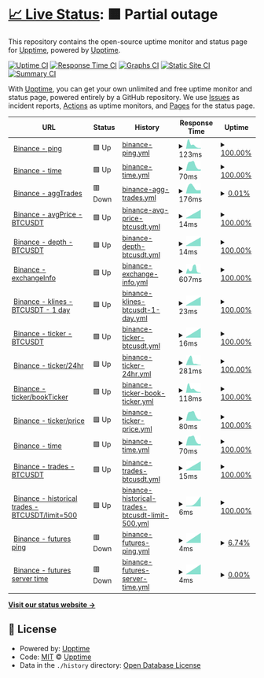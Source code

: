 # [📈 Live Status](https://demo.upptime.js.org): <!--live status--> **🟧 Partial outage**

This repository contains the open-source uptime monitor and status page for [Upptime](https://upptime.js.org), powered by [Upptime](https://github.com/upptime/upptime).

[![Uptime CI](https://github.com/goquantio/crypto-monitor/workflows/Uptime%20CI/badge.svg)](https://github.com/goquantio/crypto-monitor/actions?query=workflow%3A%22Uptime+CI%22)
[![Response Time CI](https://github.com/goquantio/crypto-monitor/workflows/Response%20Time%20CI/badge.svg)](https://github.com/goquantio/crypto-monitor/actions?query=workflow%3A%22Response+Time+CI%22)
[![Graphs CI](https://github.com/goquantio/crypto-monitor/workflows/Graphs%20CI/badge.svg)](https://github.com/goquantio/crypto-monitor/actions?query=workflow%3A%22Graphs+CI%22)
[![Static Site CI](https://github.com/goquantio/crypto-monitor/workflows/Static%20Site%20CI/badge.svg)](https://github.com/goquantio/crypto-monitor/actions?query=workflow%3A%22Static+Site+CI%22)
[![Summary CI](https://github.com/goquantio/crypto-monitor/workflows/Summary%20CI/badge.svg)](https://github.com/goquantio/crypto-monitor/actions?query=workflow%3A%22Summary+CI%22)

With [Upptime](https://upptime.js.org), you can get your own unlimited and free uptime monitor and status page, powered entirely by a GitHub repository. We use [Issues](https://github.com/upptime/upptime/issues) as incident reports, [Actions](https://github.com/goquantio/crypto-monitor/actions) as uptime monitors, and [Pages](https://demo.upptime.js.org) for the status page.

<!--start: status pages-->
<!-- This summary is generated by Upptime (https://github.com/upptime/upptime) -->
<!-- Do not edit this manually, your changes will be overwritten -->
<!-- prettier-ignore -->
| URL | Status | History | Response Time | Uptime |
| --- | ------ | ------- | ------------- | ------ |
| <img alt="" src="https://icons.duckduckgo.com/ip3/api.binance.us.ico" height="13"> [Binance - ping](https://api.binance.us/api/v3/ping) | 🟩 Up | [binance-ping.yml](https://github.com/goquantio/crypto-monitor/commits/HEAD/history/binance-ping.yml) | <details><summary><img alt="Response time graph" src="./graphs/binance-ping/response-time-week.png" height="20"> 123ms</summary><br><a href="https://goquantio.github.io/crypto-monitor/history/binance-ping"><img alt="Response time 123" src="https://img.shields.io/endpoint?url=https%3A%2F%2Fraw.githubusercontent.com%2Fgoquantio%2Fcrypto-monitor%2FHEAD%2Fapi%2Fbinance-ping%2Fresponse-time.json"></a><br><a href="https://goquantio.github.io/crypto-monitor/history/binance-ping"><img alt="24-hour response time 123" src="https://img.shields.io/endpoint?url=https%3A%2F%2Fraw.githubusercontent.com%2Fgoquantio%2Fcrypto-monitor%2FHEAD%2Fapi%2Fbinance-ping%2Fresponse-time-day.json"></a><br><a href="https://goquantio.github.io/crypto-monitor/history/binance-ping"><img alt="7-day response time 123" src="https://img.shields.io/endpoint?url=https%3A%2F%2Fraw.githubusercontent.com%2Fgoquantio%2Fcrypto-monitor%2FHEAD%2Fapi%2Fbinance-ping%2Fresponse-time-week.json"></a><br><a href="https://goquantio.github.io/crypto-monitor/history/binance-ping"><img alt="30-day response time 123" src="https://img.shields.io/endpoint?url=https%3A%2F%2Fraw.githubusercontent.com%2Fgoquantio%2Fcrypto-monitor%2FHEAD%2Fapi%2Fbinance-ping%2Fresponse-time-month.json"></a><br><a href="https://goquantio.github.io/crypto-monitor/history/binance-ping"><img alt="1-year response time 123" src="https://img.shields.io/endpoint?url=https%3A%2F%2Fraw.githubusercontent.com%2Fgoquantio%2Fcrypto-monitor%2FHEAD%2Fapi%2Fbinance-ping%2Fresponse-time-year.json"></a></details> | <details><summary><a href="https://goquantio.github.io/crypto-monitor/history/binance-ping">100.00%</a></summary><a href="https://goquantio.github.io/crypto-monitor/history/binance-ping"><img alt="All-time uptime 100.00%" src="https://img.shields.io/endpoint?url=https%3A%2F%2Fraw.githubusercontent.com%2Fgoquantio%2Fcrypto-monitor%2FHEAD%2Fapi%2Fbinance-ping%2Fuptime.json"></a><br><a href="https://goquantio.github.io/crypto-monitor/history/binance-ping"><img alt="24-hour uptime 100.00%" src="https://img.shields.io/endpoint?url=https%3A%2F%2Fraw.githubusercontent.com%2Fgoquantio%2Fcrypto-monitor%2FHEAD%2Fapi%2Fbinance-ping%2Fuptime-day.json"></a><br><a href="https://goquantio.github.io/crypto-monitor/history/binance-ping"><img alt="7-day uptime 100.00%" src="https://img.shields.io/endpoint?url=https%3A%2F%2Fraw.githubusercontent.com%2Fgoquantio%2Fcrypto-monitor%2FHEAD%2Fapi%2Fbinance-ping%2Fuptime-week.json"></a><br><a href="https://goquantio.github.io/crypto-monitor/history/binance-ping"><img alt="30-day uptime 100.00%" src="https://img.shields.io/endpoint?url=https%3A%2F%2Fraw.githubusercontent.com%2Fgoquantio%2Fcrypto-monitor%2FHEAD%2Fapi%2Fbinance-ping%2Fuptime-month.json"></a><br><a href="https://goquantio.github.io/crypto-monitor/history/binance-ping"><img alt="1-year uptime 100.00%" src="https://img.shields.io/endpoint?url=https%3A%2F%2Fraw.githubusercontent.com%2Fgoquantio%2Fcrypto-monitor%2FHEAD%2Fapi%2Fbinance-ping%2Fuptime-year.json"></a></details>
| <img alt="" src="https://icons.duckduckgo.com/ip3/api.binance.us.ico" height="13"> [Binance - time](https://api.binance.us/fapi/v1/time) | 🟩 Up | [binance-time.yml](https://github.com/goquantio/crypto-monitor/commits/HEAD/history/binance-time.yml) | <details><summary><img alt="Response time graph" src="./graphs/binance-time/response-time-week.png" height="20"> 70ms</summary><br><a href="https://goquantio.github.io/crypto-monitor/history/binance-time"><img alt="Response time 70" src="https://img.shields.io/endpoint?url=https%3A%2F%2Fraw.githubusercontent.com%2Fgoquantio%2Fcrypto-monitor%2FHEAD%2Fapi%2Fbinance-time%2Fresponse-time.json"></a><br><a href="https://goquantio.github.io/crypto-monitor/history/binance-time"><img alt="24-hour response time 70" src="https://img.shields.io/endpoint?url=https%3A%2F%2Fraw.githubusercontent.com%2Fgoquantio%2Fcrypto-monitor%2FHEAD%2Fapi%2Fbinance-time%2Fresponse-time-day.json"></a><br><a href="https://goquantio.github.io/crypto-monitor/history/binance-time"><img alt="7-day response time 70" src="https://img.shields.io/endpoint?url=https%3A%2F%2Fraw.githubusercontent.com%2Fgoquantio%2Fcrypto-monitor%2FHEAD%2Fapi%2Fbinance-time%2Fresponse-time-week.json"></a><br><a href="https://goquantio.github.io/crypto-monitor/history/binance-time"><img alt="30-day response time 70" src="https://img.shields.io/endpoint?url=https%3A%2F%2Fraw.githubusercontent.com%2Fgoquantio%2Fcrypto-monitor%2FHEAD%2Fapi%2Fbinance-time%2Fresponse-time-month.json"></a><br><a href="https://goquantio.github.io/crypto-monitor/history/binance-time"><img alt="1-year response time 70" src="https://img.shields.io/endpoint?url=https%3A%2F%2Fraw.githubusercontent.com%2Fgoquantio%2Fcrypto-monitor%2FHEAD%2Fapi%2Fbinance-time%2Fresponse-time-year.json"></a></details> | <details><summary><a href="https://goquantio.github.io/crypto-monitor/history/binance-time">100.00%</a></summary><a href="https://goquantio.github.io/crypto-monitor/history/binance-time"><img alt="All-time uptime 100.00%" src="https://img.shields.io/endpoint?url=https%3A%2F%2Fraw.githubusercontent.com%2Fgoquantio%2Fcrypto-monitor%2FHEAD%2Fapi%2Fbinance-time%2Fuptime.json"></a><br><a href="https://goquantio.github.io/crypto-monitor/history/binance-time"><img alt="24-hour uptime 100.00%" src="https://img.shields.io/endpoint?url=https%3A%2F%2Fraw.githubusercontent.com%2Fgoquantio%2Fcrypto-monitor%2FHEAD%2Fapi%2Fbinance-time%2Fuptime-day.json"></a><br><a href="https://goquantio.github.io/crypto-monitor/history/binance-time"><img alt="7-day uptime 100.00%" src="https://img.shields.io/endpoint?url=https%3A%2F%2Fraw.githubusercontent.com%2Fgoquantio%2Fcrypto-monitor%2FHEAD%2Fapi%2Fbinance-time%2Fuptime-week.json"></a><br><a href="https://goquantio.github.io/crypto-monitor/history/binance-time"><img alt="30-day uptime 100.00%" src="https://img.shields.io/endpoint?url=https%3A%2F%2Fraw.githubusercontent.com%2Fgoquantio%2Fcrypto-monitor%2FHEAD%2Fapi%2Fbinance-time%2Fuptime-month.json"></a><br><a href="https://goquantio.github.io/crypto-monitor/history/binance-time"><img alt="1-year uptime 100.00%" src="https://img.shields.io/endpoint?url=https%3A%2F%2Fraw.githubusercontent.com%2Fgoquantio%2Fcrypto-monitor%2FHEAD%2Fapi%2Fbinance-time%2Fuptime-year.json"></a></details>
| <img alt="" src="https://icons.duckduckgo.com/ip3/api.binance.us.ico" height="13"> [Binance - aggTrades](https://api.binance.us/api/v3/aggTrades) | 🟥 Down | [binance-agg-trades.yml](https://github.com/goquantio/crypto-monitor/commits/HEAD/history/binance-agg-trades.yml) | <details><summary><img alt="Response time graph" src="./graphs/binance-agg-trades/response-time-week.png" height="20"> 176ms</summary><br><a href="https://goquantio.github.io/crypto-monitor/history/binance-agg-trades"><img alt="Response time 176" src="https://img.shields.io/endpoint?url=https%3A%2F%2Fraw.githubusercontent.com%2Fgoquantio%2Fcrypto-monitor%2FHEAD%2Fapi%2Fbinance-agg-trades%2Fresponse-time.json"></a><br><a href="https://goquantio.github.io/crypto-monitor/history/binance-agg-trades"><img alt="24-hour response time 176" src="https://img.shields.io/endpoint?url=https%3A%2F%2Fraw.githubusercontent.com%2Fgoquantio%2Fcrypto-monitor%2FHEAD%2Fapi%2Fbinance-agg-trades%2Fresponse-time-day.json"></a><br><a href="https://goquantio.github.io/crypto-monitor/history/binance-agg-trades"><img alt="7-day response time 176" src="https://img.shields.io/endpoint?url=https%3A%2F%2Fraw.githubusercontent.com%2Fgoquantio%2Fcrypto-monitor%2FHEAD%2Fapi%2Fbinance-agg-trades%2Fresponse-time-week.json"></a><br><a href="https://goquantio.github.io/crypto-monitor/history/binance-agg-trades"><img alt="30-day response time 176" src="https://img.shields.io/endpoint?url=https%3A%2F%2Fraw.githubusercontent.com%2Fgoquantio%2Fcrypto-monitor%2FHEAD%2Fapi%2Fbinance-agg-trades%2Fresponse-time-month.json"></a><br><a href="https://goquantio.github.io/crypto-monitor/history/binance-agg-trades"><img alt="1-year response time 176" src="https://img.shields.io/endpoint?url=https%3A%2F%2Fraw.githubusercontent.com%2Fgoquantio%2Fcrypto-monitor%2FHEAD%2Fapi%2Fbinance-agg-trades%2Fresponse-time-year.json"></a></details> | <details><summary><a href="https://goquantio.github.io/crypto-monitor/history/binance-agg-trades">0.01%</a></summary><a href="https://goquantio.github.io/crypto-monitor/history/binance-agg-trades"><img alt="All-time uptime 0.01%" src="https://img.shields.io/endpoint?url=https%3A%2F%2Fraw.githubusercontent.com%2Fgoquantio%2Fcrypto-monitor%2FHEAD%2Fapi%2Fbinance-agg-trades%2Fuptime.json"></a><br><a href="https://goquantio.github.io/crypto-monitor/history/binance-agg-trades"><img alt="24-hour uptime 0.01%" src="https://img.shields.io/endpoint?url=https%3A%2F%2Fraw.githubusercontent.com%2Fgoquantio%2Fcrypto-monitor%2FHEAD%2Fapi%2Fbinance-agg-trades%2Fuptime-day.json"></a><br><a href="https://goquantio.github.io/crypto-monitor/history/binance-agg-trades"><img alt="7-day uptime 0.01%" src="https://img.shields.io/endpoint?url=https%3A%2F%2Fraw.githubusercontent.com%2Fgoquantio%2Fcrypto-monitor%2FHEAD%2Fapi%2Fbinance-agg-trades%2Fuptime-week.json"></a><br><a href="https://goquantio.github.io/crypto-monitor/history/binance-agg-trades"><img alt="30-day uptime 0.01%" src="https://img.shields.io/endpoint?url=https%3A%2F%2Fraw.githubusercontent.com%2Fgoquantio%2Fcrypto-monitor%2FHEAD%2Fapi%2Fbinance-agg-trades%2Fuptime-month.json"></a><br><a href="https://goquantio.github.io/crypto-monitor/history/binance-agg-trades"><img alt="1-year uptime 0.01%" src="https://img.shields.io/endpoint?url=https%3A%2F%2Fraw.githubusercontent.com%2Fgoquantio%2Fcrypto-monitor%2FHEAD%2Fapi%2Fbinance-agg-trades%2Fuptime-year.json"></a></details>
| <img alt="" src="https://icons.duckduckgo.com/ip3/api.binance.us.ico" height="13"> [Binance - avgPrice - BTCUSDT](https://api.binance.us/api/v3/avgPrice?symbol=BTCUSDT) | 🟩 Up | [binance-avg-price-btcusdt.yml](https://github.com/goquantio/crypto-monitor/commits/HEAD/history/binance-avg-price-btcusdt.yml) | <details><summary><img alt="Response time graph" src="./graphs/binance-avg-price-btcusdt/response-time-week.png" height="20"> 14ms</summary><br><a href="https://goquantio.github.io/crypto-monitor/history/binance-avg-price-btcusdt"><img alt="Response time 14" src="https://img.shields.io/endpoint?url=https%3A%2F%2Fraw.githubusercontent.com%2Fgoquantio%2Fcrypto-monitor%2FHEAD%2Fapi%2Fbinance-avg-price-btcusdt%2Fresponse-time.json"></a><br><a href="https://goquantio.github.io/crypto-monitor/history/binance-avg-price-btcusdt"><img alt="24-hour response time 14" src="https://img.shields.io/endpoint?url=https%3A%2F%2Fraw.githubusercontent.com%2Fgoquantio%2Fcrypto-monitor%2FHEAD%2Fapi%2Fbinance-avg-price-btcusdt%2Fresponse-time-day.json"></a><br><a href="https://goquantio.github.io/crypto-monitor/history/binance-avg-price-btcusdt"><img alt="7-day response time 14" src="https://img.shields.io/endpoint?url=https%3A%2F%2Fraw.githubusercontent.com%2Fgoquantio%2Fcrypto-monitor%2FHEAD%2Fapi%2Fbinance-avg-price-btcusdt%2Fresponse-time-week.json"></a><br><a href="https://goquantio.github.io/crypto-monitor/history/binance-avg-price-btcusdt"><img alt="30-day response time 14" src="https://img.shields.io/endpoint?url=https%3A%2F%2Fraw.githubusercontent.com%2Fgoquantio%2Fcrypto-monitor%2FHEAD%2Fapi%2Fbinance-avg-price-btcusdt%2Fresponse-time-month.json"></a><br><a href="https://goquantio.github.io/crypto-monitor/history/binance-avg-price-btcusdt"><img alt="1-year response time 14" src="https://img.shields.io/endpoint?url=https%3A%2F%2Fraw.githubusercontent.com%2Fgoquantio%2Fcrypto-monitor%2FHEAD%2Fapi%2Fbinance-avg-price-btcusdt%2Fresponse-time-year.json"></a></details> | <details><summary><a href="https://goquantio.github.io/crypto-monitor/history/binance-avg-price-btcusdt">100.00%</a></summary><a href="https://goquantio.github.io/crypto-monitor/history/binance-avg-price-btcusdt"><img alt="All-time uptime 100.00%" src="https://img.shields.io/endpoint?url=https%3A%2F%2Fraw.githubusercontent.com%2Fgoquantio%2Fcrypto-monitor%2FHEAD%2Fapi%2Fbinance-avg-price-btcusdt%2Fuptime.json"></a><br><a href="https://goquantio.github.io/crypto-monitor/history/binance-avg-price-btcusdt"><img alt="24-hour uptime 100.00%" src="https://img.shields.io/endpoint?url=https%3A%2F%2Fraw.githubusercontent.com%2Fgoquantio%2Fcrypto-monitor%2FHEAD%2Fapi%2Fbinance-avg-price-btcusdt%2Fuptime-day.json"></a><br><a href="https://goquantio.github.io/crypto-monitor/history/binance-avg-price-btcusdt"><img alt="7-day uptime 100.00%" src="https://img.shields.io/endpoint?url=https%3A%2F%2Fraw.githubusercontent.com%2Fgoquantio%2Fcrypto-monitor%2FHEAD%2Fapi%2Fbinance-avg-price-btcusdt%2Fuptime-week.json"></a><br><a href="https://goquantio.github.io/crypto-monitor/history/binance-avg-price-btcusdt"><img alt="30-day uptime 100.00%" src="https://img.shields.io/endpoint?url=https%3A%2F%2Fraw.githubusercontent.com%2Fgoquantio%2Fcrypto-monitor%2FHEAD%2Fapi%2Fbinance-avg-price-btcusdt%2Fuptime-month.json"></a><br><a href="https://goquantio.github.io/crypto-monitor/history/binance-avg-price-btcusdt"><img alt="1-year uptime 100.00%" src="https://img.shields.io/endpoint?url=https%3A%2F%2Fraw.githubusercontent.com%2Fgoquantio%2Fcrypto-monitor%2FHEAD%2Fapi%2Fbinance-avg-price-btcusdt%2Fuptime-year.json"></a></details>
| <img alt="" src="https://icons.duckduckgo.com/ip3/api.binance.us.ico" height="13"> [Binance - depth - BTCUSDT](https://api.binance.us/api/v3/depth?symbol=BTCUSDT) | 🟩 Up | [binance-depth-btcusdt.yml](https://github.com/goquantio/crypto-monitor/commits/HEAD/history/binance-depth-btcusdt.yml) | <details><summary><img alt="Response time graph" src="./graphs/binance-depth-btcusdt/response-time-week.png" height="20"> 14ms</summary><br><a href="https://goquantio.github.io/crypto-monitor/history/binance-depth-btcusdt"><img alt="Response time 14" src="https://img.shields.io/endpoint?url=https%3A%2F%2Fraw.githubusercontent.com%2Fgoquantio%2Fcrypto-monitor%2FHEAD%2Fapi%2Fbinance-depth-btcusdt%2Fresponse-time.json"></a><br><a href="https://goquantio.github.io/crypto-monitor/history/binance-depth-btcusdt"><img alt="24-hour response time 14" src="https://img.shields.io/endpoint?url=https%3A%2F%2Fraw.githubusercontent.com%2Fgoquantio%2Fcrypto-monitor%2FHEAD%2Fapi%2Fbinance-depth-btcusdt%2Fresponse-time-day.json"></a><br><a href="https://goquantio.github.io/crypto-monitor/history/binance-depth-btcusdt"><img alt="7-day response time 14" src="https://img.shields.io/endpoint?url=https%3A%2F%2Fraw.githubusercontent.com%2Fgoquantio%2Fcrypto-monitor%2FHEAD%2Fapi%2Fbinance-depth-btcusdt%2Fresponse-time-week.json"></a><br><a href="https://goquantio.github.io/crypto-monitor/history/binance-depth-btcusdt"><img alt="30-day response time 14" src="https://img.shields.io/endpoint?url=https%3A%2F%2Fraw.githubusercontent.com%2Fgoquantio%2Fcrypto-monitor%2FHEAD%2Fapi%2Fbinance-depth-btcusdt%2Fresponse-time-month.json"></a><br><a href="https://goquantio.github.io/crypto-monitor/history/binance-depth-btcusdt"><img alt="1-year response time 14" src="https://img.shields.io/endpoint?url=https%3A%2F%2Fraw.githubusercontent.com%2Fgoquantio%2Fcrypto-monitor%2FHEAD%2Fapi%2Fbinance-depth-btcusdt%2Fresponse-time-year.json"></a></details> | <details><summary><a href="https://goquantio.github.io/crypto-monitor/history/binance-depth-btcusdt">100.00%</a></summary><a href="https://goquantio.github.io/crypto-monitor/history/binance-depth-btcusdt"><img alt="All-time uptime 100.00%" src="https://img.shields.io/endpoint?url=https%3A%2F%2Fraw.githubusercontent.com%2Fgoquantio%2Fcrypto-monitor%2FHEAD%2Fapi%2Fbinance-depth-btcusdt%2Fuptime.json"></a><br><a href="https://goquantio.github.io/crypto-monitor/history/binance-depth-btcusdt"><img alt="24-hour uptime 100.00%" src="https://img.shields.io/endpoint?url=https%3A%2F%2Fraw.githubusercontent.com%2Fgoquantio%2Fcrypto-monitor%2FHEAD%2Fapi%2Fbinance-depth-btcusdt%2Fuptime-day.json"></a><br><a href="https://goquantio.github.io/crypto-monitor/history/binance-depth-btcusdt"><img alt="7-day uptime 100.00%" src="https://img.shields.io/endpoint?url=https%3A%2F%2Fraw.githubusercontent.com%2Fgoquantio%2Fcrypto-monitor%2FHEAD%2Fapi%2Fbinance-depth-btcusdt%2Fuptime-week.json"></a><br><a href="https://goquantio.github.io/crypto-monitor/history/binance-depth-btcusdt"><img alt="30-day uptime 100.00%" src="https://img.shields.io/endpoint?url=https%3A%2F%2Fraw.githubusercontent.com%2Fgoquantio%2Fcrypto-monitor%2FHEAD%2Fapi%2Fbinance-depth-btcusdt%2Fuptime-month.json"></a><br><a href="https://goquantio.github.io/crypto-monitor/history/binance-depth-btcusdt"><img alt="1-year uptime 100.00%" src="https://img.shields.io/endpoint?url=https%3A%2F%2Fraw.githubusercontent.com%2Fgoquantio%2Fcrypto-monitor%2FHEAD%2Fapi%2Fbinance-depth-btcusdt%2Fuptime-year.json"></a></details>
| <img alt="" src="https://icons.duckduckgo.com/ip3/api.binance.us.ico" height="13"> [Binance - exchangeInfo](https://api.binance.us/api/v3/exchangeInfo) | 🟩 Up | [binance-exchange-info.yml](https://github.com/goquantio/crypto-monitor/commits/HEAD/history/binance-exchange-info.yml) | <details><summary><img alt="Response time graph" src="./graphs/binance-exchange-info/response-time-week.png" height="20"> 607ms</summary><br><a href="https://goquantio.github.io/crypto-monitor/history/binance-exchange-info"><img alt="Response time 607" src="https://img.shields.io/endpoint?url=https%3A%2F%2Fraw.githubusercontent.com%2Fgoquantio%2Fcrypto-monitor%2FHEAD%2Fapi%2Fbinance-exchange-info%2Fresponse-time.json"></a><br><a href="https://goquantio.github.io/crypto-monitor/history/binance-exchange-info"><img alt="24-hour response time 607" src="https://img.shields.io/endpoint?url=https%3A%2F%2Fraw.githubusercontent.com%2Fgoquantio%2Fcrypto-monitor%2FHEAD%2Fapi%2Fbinance-exchange-info%2Fresponse-time-day.json"></a><br><a href="https://goquantio.github.io/crypto-monitor/history/binance-exchange-info"><img alt="7-day response time 607" src="https://img.shields.io/endpoint?url=https%3A%2F%2Fraw.githubusercontent.com%2Fgoquantio%2Fcrypto-monitor%2FHEAD%2Fapi%2Fbinance-exchange-info%2Fresponse-time-week.json"></a><br><a href="https://goquantio.github.io/crypto-monitor/history/binance-exchange-info"><img alt="30-day response time 607" src="https://img.shields.io/endpoint?url=https%3A%2F%2Fraw.githubusercontent.com%2Fgoquantio%2Fcrypto-monitor%2FHEAD%2Fapi%2Fbinance-exchange-info%2Fresponse-time-month.json"></a><br><a href="https://goquantio.github.io/crypto-monitor/history/binance-exchange-info"><img alt="1-year response time 607" src="https://img.shields.io/endpoint?url=https%3A%2F%2Fraw.githubusercontent.com%2Fgoquantio%2Fcrypto-monitor%2FHEAD%2Fapi%2Fbinance-exchange-info%2Fresponse-time-year.json"></a></details> | <details><summary><a href="https://goquantio.github.io/crypto-monitor/history/binance-exchange-info">100.00%</a></summary><a href="https://goquantio.github.io/crypto-monitor/history/binance-exchange-info"><img alt="All-time uptime 100.00%" src="https://img.shields.io/endpoint?url=https%3A%2F%2Fraw.githubusercontent.com%2Fgoquantio%2Fcrypto-monitor%2FHEAD%2Fapi%2Fbinance-exchange-info%2Fuptime.json"></a><br><a href="https://goquantio.github.io/crypto-monitor/history/binance-exchange-info"><img alt="24-hour uptime 100.00%" src="https://img.shields.io/endpoint?url=https%3A%2F%2Fraw.githubusercontent.com%2Fgoquantio%2Fcrypto-monitor%2FHEAD%2Fapi%2Fbinance-exchange-info%2Fuptime-day.json"></a><br><a href="https://goquantio.github.io/crypto-monitor/history/binance-exchange-info"><img alt="7-day uptime 100.00%" src="https://img.shields.io/endpoint?url=https%3A%2F%2Fraw.githubusercontent.com%2Fgoquantio%2Fcrypto-monitor%2FHEAD%2Fapi%2Fbinance-exchange-info%2Fuptime-week.json"></a><br><a href="https://goquantio.github.io/crypto-monitor/history/binance-exchange-info"><img alt="30-day uptime 100.00%" src="https://img.shields.io/endpoint?url=https%3A%2F%2Fraw.githubusercontent.com%2Fgoquantio%2Fcrypto-monitor%2FHEAD%2Fapi%2Fbinance-exchange-info%2Fuptime-month.json"></a><br><a href="https://goquantio.github.io/crypto-monitor/history/binance-exchange-info"><img alt="1-year uptime 100.00%" src="https://img.shields.io/endpoint?url=https%3A%2F%2Fraw.githubusercontent.com%2Fgoquantio%2Fcrypto-monitor%2FHEAD%2Fapi%2Fbinance-exchange-info%2Fuptime-year.json"></a></details>
| <img alt="" src="https://icons.duckduckgo.com/ip3/api.binance.us.ico" height="13"> [Binance - klines - BTCUSDT - 1 day](https://api.binance.us/api/v3/klines?symbol=BTCUSDT&interval=1d) | 🟩 Up | [binance-klines-btcusdt-1-day.yml](https://github.com/goquantio/crypto-monitor/commits/HEAD/history/binance-klines-btcusdt-1-day.yml) | <details><summary><img alt="Response time graph" src="./graphs/binance-klines-btcusdt-1-day/response-time-week.png" height="20"> 23ms</summary><br><a href="https://goquantio.github.io/crypto-monitor/history/binance-klines-btcusdt-1-day"><img alt="Response time 23" src="https://img.shields.io/endpoint?url=https%3A%2F%2Fraw.githubusercontent.com%2Fgoquantio%2Fcrypto-monitor%2FHEAD%2Fapi%2Fbinance-klines-btcusdt-1-day%2Fresponse-time.json"></a><br><a href="https://goquantio.github.io/crypto-monitor/history/binance-klines-btcusdt-1-day"><img alt="24-hour response time 23" src="https://img.shields.io/endpoint?url=https%3A%2F%2Fraw.githubusercontent.com%2Fgoquantio%2Fcrypto-monitor%2FHEAD%2Fapi%2Fbinance-klines-btcusdt-1-day%2Fresponse-time-day.json"></a><br><a href="https://goquantio.github.io/crypto-monitor/history/binance-klines-btcusdt-1-day"><img alt="7-day response time 23" src="https://img.shields.io/endpoint?url=https%3A%2F%2Fraw.githubusercontent.com%2Fgoquantio%2Fcrypto-monitor%2FHEAD%2Fapi%2Fbinance-klines-btcusdt-1-day%2Fresponse-time-week.json"></a><br><a href="https://goquantio.github.io/crypto-monitor/history/binance-klines-btcusdt-1-day"><img alt="30-day response time 23" src="https://img.shields.io/endpoint?url=https%3A%2F%2Fraw.githubusercontent.com%2Fgoquantio%2Fcrypto-monitor%2FHEAD%2Fapi%2Fbinance-klines-btcusdt-1-day%2Fresponse-time-month.json"></a><br><a href="https://goquantio.github.io/crypto-monitor/history/binance-klines-btcusdt-1-day"><img alt="1-year response time 23" src="https://img.shields.io/endpoint?url=https%3A%2F%2Fraw.githubusercontent.com%2Fgoquantio%2Fcrypto-monitor%2FHEAD%2Fapi%2Fbinance-klines-btcusdt-1-day%2Fresponse-time-year.json"></a></details> | <details><summary><a href="https://goquantio.github.io/crypto-monitor/history/binance-klines-btcusdt-1-day">100.00%</a></summary><a href="https://goquantio.github.io/crypto-monitor/history/binance-klines-btcusdt-1-day"><img alt="All-time uptime 100.00%" src="https://img.shields.io/endpoint?url=https%3A%2F%2Fraw.githubusercontent.com%2Fgoquantio%2Fcrypto-monitor%2FHEAD%2Fapi%2Fbinance-klines-btcusdt-1-day%2Fuptime.json"></a><br><a href="https://goquantio.github.io/crypto-monitor/history/binance-klines-btcusdt-1-day"><img alt="24-hour uptime 100.00%" src="https://img.shields.io/endpoint?url=https%3A%2F%2Fraw.githubusercontent.com%2Fgoquantio%2Fcrypto-monitor%2FHEAD%2Fapi%2Fbinance-klines-btcusdt-1-day%2Fuptime-day.json"></a><br><a href="https://goquantio.github.io/crypto-monitor/history/binance-klines-btcusdt-1-day"><img alt="7-day uptime 100.00%" src="https://img.shields.io/endpoint?url=https%3A%2F%2Fraw.githubusercontent.com%2Fgoquantio%2Fcrypto-monitor%2FHEAD%2Fapi%2Fbinance-klines-btcusdt-1-day%2Fuptime-week.json"></a><br><a href="https://goquantio.github.io/crypto-monitor/history/binance-klines-btcusdt-1-day"><img alt="30-day uptime 100.00%" src="https://img.shields.io/endpoint?url=https%3A%2F%2Fraw.githubusercontent.com%2Fgoquantio%2Fcrypto-monitor%2FHEAD%2Fapi%2Fbinance-klines-btcusdt-1-day%2Fuptime-month.json"></a><br><a href="https://goquantio.github.io/crypto-monitor/history/binance-klines-btcusdt-1-day"><img alt="1-year uptime 100.00%" src="https://img.shields.io/endpoint?url=https%3A%2F%2Fraw.githubusercontent.com%2Fgoquantio%2Fcrypto-monitor%2FHEAD%2Fapi%2Fbinance-klines-btcusdt-1-day%2Fuptime-year.json"></a></details>
| <img alt="" src="https://icons.duckduckgo.com/ip3/api.binance.us.ico" height="13"> [Binance - ticker - BTCUSDT](https://api.binance.us/api/v3/ticker?symbol=BTCUSDT) | 🟩 Up | [binance-ticker-btcusdt.yml](https://github.com/goquantio/crypto-monitor/commits/HEAD/history/binance-ticker-btcusdt.yml) | <details><summary><img alt="Response time graph" src="./graphs/binance-ticker-btcusdt/response-time-week.png" height="20"> 16ms</summary><br><a href="https://goquantio.github.io/crypto-monitor/history/binance-ticker-btcusdt"><img alt="Response time 16" src="https://img.shields.io/endpoint?url=https%3A%2F%2Fraw.githubusercontent.com%2Fgoquantio%2Fcrypto-monitor%2FHEAD%2Fapi%2Fbinance-ticker-btcusdt%2Fresponse-time.json"></a><br><a href="https://goquantio.github.io/crypto-monitor/history/binance-ticker-btcusdt"><img alt="24-hour response time 16" src="https://img.shields.io/endpoint?url=https%3A%2F%2Fraw.githubusercontent.com%2Fgoquantio%2Fcrypto-monitor%2FHEAD%2Fapi%2Fbinance-ticker-btcusdt%2Fresponse-time-day.json"></a><br><a href="https://goquantio.github.io/crypto-monitor/history/binance-ticker-btcusdt"><img alt="7-day response time 16" src="https://img.shields.io/endpoint?url=https%3A%2F%2Fraw.githubusercontent.com%2Fgoquantio%2Fcrypto-monitor%2FHEAD%2Fapi%2Fbinance-ticker-btcusdt%2Fresponse-time-week.json"></a><br><a href="https://goquantio.github.io/crypto-monitor/history/binance-ticker-btcusdt"><img alt="30-day response time 16" src="https://img.shields.io/endpoint?url=https%3A%2F%2Fraw.githubusercontent.com%2Fgoquantio%2Fcrypto-monitor%2FHEAD%2Fapi%2Fbinance-ticker-btcusdt%2Fresponse-time-month.json"></a><br><a href="https://goquantio.github.io/crypto-monitor/history/binance-ticker-btcusdt"><img alt="1-year response time 16" src="https://img.shields.io/endpoint?url=https%3A%2F%2Fraw.githubusercontent.com%2Fgoquantio%2Fcrypto-monitor%2FHEAD%2Fapi%2Fbinance-ticker-btcusdt%2Fresponse-time-year.json"></a></details> | <details><summary><a href="https://goquantio.github.io/crypto-monitor/history/binance-ticker-btcusdt">100.00%</a></summary><a href="https://goquantio.github.io/crypto-monitor/history/binance-ticker-btcusdt"><img alt="All-time uptime 100.00%" src="https://img.shields.io/endpoint?url=https%3A%2F%2Fraw.githubusercontent.com%2Fgoquantio%2Fcrypto-monitor%2FHEAD%2Fapi%2Fbinance-ticker-btcusdt%2Fuptime.json"></a><br><a href="https://goquantio.github.io/crypto-monitor/history/binance-ticker-btcusdt"><img alt="24-hour uptime 100.00%" src="https://img.shields.io/endpoint?url=https%3A%2F%2Fraw.githubusercontent.com%2Fgoquantio%2Fcrypto-monitor%2FHEAD%2Fapi%2Fbinance-ticker-btcusdt%2Fuptime-day.json"></a><br><a href="https://goquantio.github.io/crypto-monitor/history/binance-ticker-btcusdt"><img alt="7-day uptime 100.00%" src="https://img.shields.io/endpoint?url=https%3A%2F%2Fraw.githubusercontent.com%2Fgoquantio%2Fcrypto-monitor%2FHEAD%2Fapi%2Fbinance-ticker-btcusdt%2Fuptime-week.json"></a><br><a href="https://goquantio.github.io/crypto-monitor/history/binance-ticker-btcusdt"><img alt="30-day uptime 100.00%" src="https://img.shields.io/endpoint?url=https%3A%2F%2Fraw.githubusercontent.com%2Fgoquantio%2Fcrypto-monitor%2FHEAD%2Fapi%2Fbinance-ticker-btcusdt%2Fuptime-month.json"></a><br><a href="https://goquantio.github.io/crypto-monitor/history/binance-ticker-btcusdt"><img alt="1-year uptime 100.00%" src="https://img.shields.io/endpoint?url=https%3A%2F%2Fraw.githubusercontent.com%2Fgoquantio%2Fcrypto-monitor%2FHEAD%2Fapi%2Fbinance-ticker-btcusdt%2Fuptime-year.json"></a></details>
| <img alt="" src="https://icons.duckduckgo.com/ip3/api.binance.us.ico" height="13"> [Binance - ticker/24hr](https://api.binance.us/api/v3/ticker/24hr) | 🟩 Up | [binance-ticker-24hr.yml](https://github.com/goquantio/crypto-monitor/commits/HEAD/history/binance-ticker-24hr.yml) | <details><summary><img alt="Response time graph" src="./graphs/binance-ticker-24hr/response-time-week.png" height="20"> 281ms</summary><br><a href="https://goquantio.github.io/crypto-monitor/history/binance-ticker-24hr"><img alt="Response time 281" src="https://img.shields.io/endpoint?url=https%3A%2F%2Fraw.githubusercontent.com%2Fgoquantio%2Fcrypto-monitor%2FHEAD%2Fapi%2Fbinance-ticker-24hr%2Fresponse-time.json"></a><br><a href="https://goquantio.github.io/crypto-monitor/history/binance-ticker-24hr"><img alt="24-hour response time 281" src="https://img.shields.io/endpoint?url=https%3A%2F%2Fraw.githubusercontent.com%2Fgoquantio%2Fcrypto-monitor%2FHEAD%2Fapi%2Fbinance-ticker-24hr%2Fresponse-time-day.json"></a><br><a href="https://goquantio.github.io/crypto-monitor/history/binance-ticker-24hr"><img alt="7-day response time 281" src="https://img.shields.io/endpoint?url=https%3A%2F%2Fraw.githubusercontent.com%2Fgoquantio%2Fcrypto-monitor%2FHEAD%2Fapi%2Fbinance-ticker-24hr%2Fresponse-time-week.json"></a><br><a href="https://goquantio.github.io/crypto-monitor/history/binance-ticker-24hr"><img alt="30-day response time 281" src="https://img.shields.io/endpoint?url=https%3A%2F%2Fraw.githubusercontent.com%2Fgoquantio%2Fcrypto-monitor%2FHEAD%2Fapi%2Fbinance-ticker-24hr%2Fresponse-time-month.json"></a><br><a href="https://goquantio.github.io/crypto-monitor/history/binance-ticker-24hr"><img alt="1-year response time 281" src="https://img.shields.io/endpoint?url=https%3A%2F%2Fraw.githubusercontent.com%2Fgoquantio%2Fcrypto-monitor%2FHEAD%2Fapi%2Fbinance-ticker-24hr%2Fresponse-time-year.json"></a></details> | <details><summary><a href="https://goquantio.github.io/crypto-monitor/history/binance-ticker-24hr">100.00%</a></summary><a href="https://goquantio.github.io/crypto-monitor/history/binance-ticker-24hr"><img alt="All-time uptime 100.00%" src="https://img.shields.io/endpoint?url=https%3A%2F%2Fraw.githubusercontent.com%2Fgoquantio%2Fcrypto-monitor%2FHEAD%2Fapi%2Fbinance-ticker-24hr%2Fuptime.json"></a><br><a href="https://goquantio.github.io/crypto-monitor/history/binance-ticker-24hr"><img alt="24-hour uptime 100.00%" src="https://img.shields.io/endpoint?url=https%3A%2F%2Fraw.githubusercontent.com%2Fgoquantio%2Fcrypto-monitor%2FHEAD%2Fapi%2Fbinance-ticker-24hr%2Fuptime-day.json"></a><br><a href="https://goquantio.github.io/crypto-monitor/history/binance-ticker-24hr"><img alt="7-day uptime 100.00%" src="https://img.shields.io/endpoint?url=https%3A%2F%2Fraw.githubusercontent.com%2Fgoquantio%2Fcrypto-monitor%2FHEAD%2Fapi%2Fbinance-ticker-24hr%2Fuptime-week.json"></a><br><a href="https://goquantio.github.io/crypto-monitor/history/binance-ticker-24hr"><img alt="30-day uptime 100.00%" src="https://img.shields.io/endpoint?url=https%3A%2F%2Fraw.githubusercontent.com%2Fgoquantio%2Fcrypto-monitor%2FHEAD%2Fapi%2Fbinance-ticker-24hr%2Fuptime-month.json"></a><br><a href="https://goquantio.github.io/crypto-monitor/history/binance-ticker-24hr"><img alt="1-year uptime 100.00%" src="https://img.shields.io/endpoint?url=https%3A%2F%2Fraw.githubusercontent.com%2Fgoquantio%2Fcrypto-monitor%2FHEAD%2Fapi%2Fbinance-ticker-24hr%2Fuptime-year.json"></a></details>
| <img alt="" src="https://icons.duckduckgo.com/ip3/api.binance.us.ico" height="13"> [Binance - ticker/bookTicker](https://api.binance.us/api/v3/ticker/bookTicker) | 🟩 Up | [binance-ticker-book-ticker.yml](https://github.com/goquantio/crypto-monitor/commits/HEAD/history/binance-ticker-book-ticker.yml) | <details><summary><img alt="Response time graph" src="./graphs/binance-ticker-book-ticker/response-time-week.png" height="20"> 118ms</summary><br><a href="https://goquantio.github.io/crypto-monitor/history/binance-ticker-book-ticker"><img alt="Response time 118" src="https://img.shields.io/endpoint?url=https%3A%2F%2Fraw.githubusercontent.com%2Fgoquantio%2Fcrypto-monitor%2FHEAD%2Fapi%2Fbinance-ticker-book-ticker%2Fresponse-time.json"></a><br><a href="https://goquantio.github.io/crypto-monitor/history/binance-ticker-book-ticker"><img alt="24-hour response time 118" src="https://img.shields.io/endpoint?url=https%3A%2F%2Fraw.githubusercontent.com%2Fgoquantio%2Fcrypto-monitor%2FHEAD%2Fapi%2Fbinance-ticker-book-ticker%2Fresponse-time-day.json"></a><br><a href="https://goquantio.github.io/crypto-monitor/history/binance-ticker-book-ticker"><img alt="7-day response time 118" src="https://img.shields.io/endpoint?url=https%3A%2F%2Fraw.githubusercontent.com%2Fgoquantio%2Fcrypto-monitor%2FHEAD%2Fapi%2Fbinance-ticker-book-ticker%2Fresponse-time-week.json"></a><br><a href="https://goquantio.github.io/crypto-monitor/history/binance-ticker-book-ticker"><img alt="30-day response time 118" src="https://img.shields.io/endpoint?url=https%3A%2F%2Fraw.githubusercontent.com%2Fgoquantio%2Fcrypto-monitor%2FHEAD%2Fapi%2Fbinance-ticker-book-ticker%2Fresponse-time-month.json"></a><br><a href="https://goquantio.github.io/crypto-monitor/history/binance-ticker-book-ticker"><img alt="1-year response time 118" src="https://img.shields.io/endpoint?url=https%3A%2F%2Fraw.githubusercontent.com%2Fgoquantio%2Fcrypto-monitor%2FHEAD%2Fapi%2Fbinance-ticker-book-ticker%2Fresponse-time-year.json"></a></details> | <details><summary><a href="https://goquantio.github.io/crypto-monitor/history/binance-ticker-book-ticker">100.00%</a></summary><a href="https://goquantio.github.io/crypto-monitor/history/binance-ticker-book-ticker"><img alt="All-time uptime 100.00%" src="https://img.shields.io/endpoint?url=https%3A%2F%2Fraw.githubusercontent.com%2Fgoquantio%2Fcrypto-monitor%2FHEAD%2Fapi%2Fbinance-ticker-book-ticker%2Fuptime.json"></a><br><a href="https://goquantio.github.io/crypto-monitor/history/binance-ticker-book-ticker"><img alt="24-hour uptime 100.00%" src="https://img.shields.io/endpoint?url=https%3A%2F%2Fraw.githubusercontent.com%2Fgoquantio%2Fcrypto-monitor%2FHEAD%2Fapi%2Fbinance-ticker-book-ticker%2Fuptime-day.json"></a><br><a href="https://goquantio.github.io/crypto-monitor/history/binance-ticker-book-ticker"><img alt="7-day uptime 100.00%" src="https://img.shields.io/endpoint?url=https%3A%2F%2Fraw.githubusercontent.com%2Fgoquantio%2Fcrypto-monitor%2FHEAD%2Fapi%2Fbinance-ticker-book-ticker%2Fuptime-week.json"></a><br><a href="https://goquantio.github.io/crypto-monitor/history/binance-ticker-book-ticker"><img alt="30-day uptime 100.00%" src="https://img.shields.io/endpoint?url=https%3A%2F%2Fraw.githubusercontent.com%2Fgoquantio%2Fcrypto-monitor%2FHEAD%2Fapi%2Fbinance-ticker-book-ticker%2Fuptime-month.json"></a><br><a href="https://goquantio.github.io/crypto-monitor/history/binance-ticker-book-ticker"><img alt="1-year uptime 100.00%" src="https://img.shields.io/endpoint?url=https%3A%2F%2Fraw.githubusercontent.com%2Fgoquantio%2Fcrypto-monitor%2FHEAD%2Fapi%2Fbinance-ticker-book-ticker%2Fuptime-year.json"></a></details>
| <img alt="" src="https://icons.duckduckgo.com/ip3/api.binance.us.ico" height="13"> [Binance - ticker/price](https://api.binance.us/api/v3/ticker/price) | 🟩 Up | [binance-ticker-price.yml](https://github.com/goquantio/crypto-monitor/commits/HEAD/history/binance-ticker-price.yml) | <details><summary><img alt="Response time graph" src="./graphs/binance-ticker-price/response-time-week.png" height="20"> 80ms</summary><br><a href="https://goquantio.github.io/crypto-monitor/history/binance-ticker-price"><img alt="Response time 80" src="https://img.shields.io/endpoint?url=https%3A%2F%2Fraw.githubusercontent.com%2Fgoquantio%2Fcrypto-monitor%2FHEAD%2Fapi%2Fbinance-ticker-price%2Fresponse-time.json"></a><br><a href="https://goquantio.github.io/crypto-monitor/history/binance-ticker-price"><img alt="24-hour response time 80" src="https://img.shields.io/endpoint?url=https%3A%2F%2Fraw.githubusercontent.com%2Fgoquantio%2Fcrypto-monitor%2FHEAD%2Fapi%2Fbinance-ticker-price%2Fresponse-time-day.json"></a><br><a href="https://goquantio.github.io/crypto-monitor/history/binance-ticker-price"><img alt="7-day response time 80" src="https://img.shields.io/endpoint?url=https%3A%2F%2Fraw.githubusercontent.com%2Fgoquantio%2Fcrypto-monitor%2FHEAD%2Fapi%2Fbinance-ticker-price%2Fresponse-time-week.json"></a><br><a href="https://goquantio.github.io/crypto-monitor/history/binance-ticker-price"><img alt="30-day response time 80" src="https://img.shields.io/endpoint?url=https%3A%2F%2Fraw.githubusercontent.com%2Fgoquantio%2Fcrypto-monitor%2FHEAD%2Fapi%2Fbinance-ticker-price%2Fresponse-time-month.json"></a><br><a href="https://goquantio.github.io/crypto-monitor/history/binance-ticker-price"><img alt="1-year response time 80" src="https://img.shields.io/endpoint?url=https%3A%2F%2Fraw.githubusercontent.com%2Fgoquantio%2Fcrypto-monitor%2FHEAD%2Fapi%2Fbinance-ticker-price%2Fresponse-time-year.json"></a></details> | <details><summary><a href="https://goquantio.github.io/crypto-monitor/history/binance-ticker-price">100.00%</a></summary><a href="https://goquantio.github.io/crypto-monitor/history/binance-ticker-price"><img alt="All-time uptime 100.00%" src="https://img.shields.io/endpoint?url=https%3A%2F%2Fraw.githubusercontent.com%2Fgoquantio%2Fcrypto-monitor%2FHEAD%2Fapi%2Fbinance-ticker-price%2Fuptime.json"></a><br><a href="https://goquantio.github.io/crypto-monitor/history/binance-ticker-price"><img alt="24-hour uptime 100.00%" src="https://img.shields.io/endpoint?url=https%3A%2F%2Fraw.githubusercontent.com%2Fgoquantio%2Fcrypto-monitor%2FHEAD%2Fapi%2Fbinance-ticker-price%2Fuptime-day.json"></a><br><a href="https://goquantio.github.io/crypto-monitor/history/binance-ticker-price"><img alt="7-day uptime 100.00%" src="https://img.shields.io/endpoint?url=https%3A%2F%2Fraw.githubusercontent.com%2Fgoquantio%2Fcrypto-monitor%2FHEAD%2Fapi%2Fbinance-ticker-price%2Fuptime-week.json"></a><br><a href="https://goquantio.github.io/crypto-monitor/history/binance-ticker-price"><img alt="30-day uptime 100.00%" src="https://img.shields.io/endpoint?url=https%3A%2F%2Fraw.githubusercontent.com%2Fgoquantio%2Fcrypto-monitor%2FHEAD%2Fapi%2Fbinance-ticker-price%2Fuptime-month.json"></a><br><a href="https://goquantio.github.io/crypto-monitor/history/binance-ticker-price"><img alt="1-year uptime 100.00%" src="https://img.shields.io/endpoint?url=https%3A%2F%2Fraw.githubusercontent.com%2Fgoquantio%2Fcrypto-monitor%2FHEAD%2Fapi%2Fbinance-ticker-price%2Fuptime-year.json"></a></details>
| <img alt="" src="https://icons.duckduckgo.com/ip3/api.binance.us.ico" height="13"> [Binance - time](https://api.binance.us/api/v3/time) | 🟩 Up | [binance-time.yml](https://github.com/goquantio/crypto-monitor/commits/HEAD/history/binance-time.yml) | <details><summary><img alt="Response time graph" src="./graphs/binance-time/response-time-week.png" height="20"> 70ms</summary><br><a href="https://goquantio.github.io/crypto-monitor/history/binance-time"><img alt="Response time 70" src="https://img.shields.io/endpoint?url=https%3A%2F%2Fraw.githubusercontent.com%2Fgoquantio%2Fcrypto-monitor%2FHEAD%2Fapi%2Fbinance-time%2Fresponse-time.json"></a><br><a href="https://goquantio.github.io/crypto-monitor/history/binance-time"><img alt="24-hour response time 70" src="https://img.shields.io/endpoint?url=https%3A%2F%2Fraw.githubusercontent.com%2Fgoquantio%2Fcrypto-monitor%2FHEAD%2Fapi%2Fbinance-time%2Fresponse-time-day.json"></a><br><a href="https://goquantio.github.io/crypto-monitor/history/binance-time"><img alt="7-day response time 70" src="https://img.shields.io/endpoint?url=https%3A%2F%2Fraw.githubusercontent.com%2Fgoquantio%2Fcrypto-monitor%2FHEAD%2Fapi%2Fbinance-time%2Fresponse-time-week.json"></a><br><a href="https://goquantio.github.io/crypto-monitor/history/binance-time"><img alt="30-day response time 70" src="https://img.shields.io/endpoint?url=https%3A%2F%2Fraw.githubusercontent.com%2Fgoquantio%2Fcrypto-monitor%2FHEAD%2Fapi%2Fbinance-time%2Fresponse-time-month.json"></a><br><a href="https://goquantio.github.io/crypto-monitor/history/binance-time"><img alt="1-year response time 70" src="https://img.shields.io/endpoint?url=https%3A%2F%2Fraw.githubusercontent.com%2Fgoquantio%2Fcrypto-monitor%2FHEAD%2Fapi%2Fbinance-time%2Fresponse-time-year.json"></a></details> | <details><summary><a href="https://goquantio.github.io/crypto-monitor/history/binance-time">100.00%</a></summary><a href="https://goquantio.github.io/crypto-monitor/history/binance-time"><img alt="All-time uptime 100.00%" src="https://img.shields.io/endpoint?url=https%3A%2F%2Fraw.githubusercontent.com%2Fgoquantio%2Fcrypto-monitor%2FHEAD%2Fapi%2Fbinance-time%2Fuptime.json"></a><br><a href="https://goquantio.github.io/crypto-monitor/history/binance-time"><img alt="24-hour uptime 100.00%" src="https://img.shields.io/endpoint?url=https%3A%2F%2Fraw.githubusercontent.com%2Fgoquantio%2Fcrypto-monitor%2FHEAD%2Fapi%2Fbinance-time%2Fuptime-day.json"></a><br><a href="https://goquantio.github.io/crypto-monitor/history/binance-time"><img alt="7-day uptime 100.00%" src="https://img.shields.io/endpoint?url=https%3A%2F%2Fraw.githubusercontent.com%2Fgoquantio%2Fcrypto-monitor%2FHEAD%2Fapi%2Fbinance-time%2Fuptime-week.json"></a><br><a href="https://goquantio.github.io/crypto-monitor/history/binance-time"><img alt="30-day uptime 100.00%" src="https://img.shields.io/endpoint?url=https%3A%2F%2Fraw.githubusercontent.com%2Fgoquantio%2Fcrypto-monitor%2FHEAD%2Fapi%2Fbinance-time%2Fuptime-month.json"></a><br><a href="https://goquantio.github.io/crypto-monitor/history/binance-time"><img alt="1-year uptime 100.00%" src="https://img.shields.io/endpoint?url=https%3A%2F%2Fraw.githubusercontent.com%2Fgoquantio%2Fcrypto-monitor%2FHEAD%2Fapi%2Fbinance-time%2Fuptime-year.json"></a></details>
| <img alt="" src="https://icons.duckduckgo.com/ip3/api.binance.us.ico" height="13"> [Binance - trades - BTCUSDT](https://api.binance.us/api/v3/trades?symbol=BTCUSDT) | 🟩 Up | [binance-trades-btcusdt.yml](https://github.com/goquantio/crypto-monitor/commits/HEAD/history/binance-trades-btcusdt.yml) | <details><summary><img alt="Response time graph" src="./graphs/binance-trades-btcusdt/response-time-week.png" height="20"> 15ms</summary><br><a href="https://goquantio.github.io/crypto-monitor/history/binance-trades-btcusdt"><img alt="Response time 15" src="https://img.shields.io/endpoint?url=https%3A%2F%2Fraw.githubusercontent.com%2Fgoquantio%2Fcrypto-monitor%2FHEAD%2Fapi%2Fbinance-trades-btcusdt%2Fresponse-time.json"></a><br><a href="https://goquantio.github.io/crypto-monitor/history/binance-trades-btcusdt"><img alt="24-hour response time 15" src="https://img.shields.io/endpoint?url=https%3A%2F%2Fraw.githubusercontent.com%2Fgoquantio%2Fcrypto-monitor%2FHEAD%2Fapi%2Fbinance-trades-btcusdt%2Fresponse-time-day.json"></a><br><a href="https://goquantio.github.io/crypto-monitor/history/binance-trades-btcusdt"><img alt="7-day response time 15" src="https://img.shields.io/endpoint?url=https%3A%2F%2Fraw.githubusercontent.com%2Fgoquantio%2Fcrypto-monitor%2FHEAD%2Fapi%2Fbinance-trades-btcusdt%2Fresponse-time-week.json"></a><br><a href="https://goquantio.github.io/crypto-monitor/history/binance-trades-btcusdt"><img alt="30-day response time 15" src="https://img.shields.io/endpoint?url=https%3A%2F%2Fraw.githubusercontent.com%2Fgoquantio%2Fcrypto-monitor%2FHEAD%2Fapi%2Fbinance-trades-btcusdt%2Fresponse-time-month.json"></a><br><a href="https://goquantio.github.io/crypto-monitor/history/binance-trades-btcusdt"><img alt="1-year response time 15" src="https://img.shields.io/endpoint?url=https%3A%2F%2Fraw.githubusercontent.com%2Fgoquantio%2Fcrypto-monitor%2FHEAD%2Fapi%2Fbinance-trades-btcusdt%2Fresponse-time-year.json"></a></details> | <details><summary><a href="https://goquantio.github.io/crypto-monitor/history/binance-trades-btcusdt">100.00%</a></summary><a href="https://goquantio.github.io/crypto-monitor/history/binance-trades-btcusdt"><img alt="All-time uptime 100.00%" src="https://img.shields.io/endpoint?url=https%3A%2F%2Fraw.githubusercontent.com%2Fgoquantio%2Fcrypto-monitor%2FHEAD%2Fapi%2Fbinance-trades-btcusdt%2Fuptime.json"></a><br><a href="https://goquantio.github.io/crypto-monitor/history/binance-trades-btcusdt"><img alt="24-hour uptime 100.00%" src="https://img.shields.io/endpoint?url=https%3A%2F%2Fraw.githubusercontent.com%2Fgoquantio%2Fcrypto-monitor%2FHEAD%2Fapi%2Fbinance-trades-btcusdt%2Fuptime-day.json"></a><br><a href="https://goquantio.github.io/crypto-monitor/history/binance-trades-btcusdt"><img alt="7-day uptime 100.00%" src="https://img.shields.io/endpoint?url=https%3A%2F%2Fraw.githubusercontent.com%2Fgoquantio%2Fcrypto-monitor%2FHEAD%2Fapi%2Fbinance-trades-btcusdt%2Fuptime-week.json"></a><br><a href="https://goquantio.github.io/crypto-monitor/history/binance-trades-btcusdt"><img alt="30-day uptime 100.00%" src="https://img.shields.io/endpoint?url=https%3A%2F%2Fraw.githubusercontent.com%2Fgoquantio%2Fcrypto-monitor%2FHEAD%2Fapi%2Fbinance-trades-btcusdt%2Fuptime-month.json"></a><br><a href="https://goquantio.github.io/crypto-monitor/history/binance-trades-btcusdt"><img alt="1-year uptime 100.00%" src="https://img.shields.io/endpoint?url=https%3A%2F%2Fraw.githubusercontent.com%2Fgoquantio%2Fcrypto-monitor%2FHEAD%2Fapi%2Fbinance-trades-btcusdt%2Fuptime-year.json"></a></details>
| <img alt="" src="https://icons.duckduckgo.com/ip3/api.binance.us.ico" height="13"> [Binance - historical trades - BTCUSDT/limit=500](https://api.binance.us/api/v3/ticker/24hr) | 🟩 Up | [binance-historical-trades-btcusdt-limit-500.yml](https://github.com/goquantio/crypto-monitor/commits/HEAD/history/binance-historical-trades-btcusdt-limit-500.yml) | <details><summary><img alt="Response time graph" src="./graphs/binance-historical-trades-btcusdt-limit-500/response-time-week.png" height="20"> 6ms</summary><br><a href="https://goquantio.github.io/crypto-monitor/history/binance-historical-trades-btcusdt-limit-500"><img alt="Response time 6" src="https://img.shields.io/endpoint?url=https%3A%2F%2Fraw.githubusercontent.com%2Fgoquantio%2Fcrypto-monitor%2FHEAD%2Fapi%2Fbinance-historical-trades-btcusdt-limit-500%2Fresponse-time.json"></a><br><a href="https://goquantio.github.io/crypto-monitor/history/binance-historical-trades-btcusdt-limit-500"><img alt="24-hour response time 6" src="https://img.shields.io/endpoint?url=https%3A%2F%2Fraw.githubusercontent.com%2Fgoquantio%2Fcrypto-monitor%2FHEAD%2Fapi%2Fbinance-historical-trades-btcusdt-limit-500%2Fresponse-time-day.json"></a><br><a href="https://goquantio.github.io/crypto-monitor/history/binance-historical-trades-btcusdt-limit-500"><img alt="7-day response time 6" src="https://img.shields.io/endpoint?url=https%3A%2F%2Fraw.githubusercontent.com%2Fgoquantio%2Fcrypto-monitor%2FHEAD%2Fapi%2Fbinance-historical-trades-btcusdt-limit-500%2Fresponse-time-week.json"></a><br><a href="https://goquantio.github.io/crypto-monitor/history/binance-historical-trades-btcusdt-limit-500"><img alt="30-day response time 6" src="https://img.shields.io/endpoint?url=https%3A%2F%2Fraw.githubusercontent.com%2Fgoquantio%2Fcrypto-monitor%2FHEAD%2Fapi%2Fbinance-historical-trades-btcusdt-limit-500%2Fresponse-time-month.json"></a><br><a href="https://goquantio.github.io/crypto-monitor/history/binance-historical-trades-btcusdt-limit-500"><img alt="1-year response time 6" src="https://img.shields.io/endpoint?url=https%3A%2F%2Fraw.githubusercontent.com%2Fgoquantio%2Fcrypto-monitor%2FHEAD%2Fapi%2Fbinance-historical-trades-btcusdt-limit-500%2Fresponse-time-year.json"></a></details> | <details><summary><a href="https://goquantio.github.io/crypto-monitor/history/binance-historical-trades-btcusdt-limit-500">100.00%</a></summary><a href="https://goquantio.github.io/crypto-monitor/history/binance-historical-trades-btcusdt-limit-500"><img alt="All-time uptime 100.00%" src="https://img.shields.io/endpoint?url=https%3A%2F%2Fraw.githubusercontent.com%2Fgoquantio%2Fcrypto-monitor%2FHEAD%2Fapi%2Fbinance-historical-trades-btcusdt-limit-500%2Fuptime.json"></a><br><a href="https://goquantio.github.io/crypto-monitor/history/binance-historical-trades-btcusdt-limit-500"><img alt="24-hour uptime 100.00%" src="https://img.shields.io/endpoint?url=https%3A%2F%2Fraw.githubusercontent.com%2Fgoquantio%2Fcrypto-monitor%2FHEAD%2Fapi%2Fbinance-historical-trades-btcusdt-limit-500%2Fuptime-day.json"></a><br><a href="https://goquantio.github.io/crypto-monitor/history/binance-historical-trades-btcusdt-limit-500"><img alt="7-day uptime 100.00%" src="https://img.shields.io/endpoint?url=https%3A%2F%2Fraw.githubusercontent.com%2Fgoquantio%2Fcrypto-monitor%2FHEAD%2Fapi%2Fbinance-historical-trades-btcusdt-limit-500%2Fuptime-week.json"></a><br><a href="https://goquantio.github.io/crypto-monitor/history/binance-historical-trades-btcusdt-limit-500"><img alt="30-day uptime 100.00%" src="https://img.shields.io/endpoint?url=https%3A%2F%2Fraw.githubusercontent.com%2Fgoquantio%2Fcrypto-monitor%2FHEAD%2Fapi%2Fbinance-historical-trades-btcusdt-limit-500%2Fuptime-month.json"></a><br><a href="https://goquantio.github.io/crypto-monitor/history/binance-historical-trades-btcusdt-limit-500"><img alt="1-year uptime 100.00%" src="https://img.shields.io/endpoint?url=https%3A%2F%2Fraw.githubusercontent.com%2Fgoquantio%2Fcrypto-monitor%2FHEAD%2Fapi%2Fbinance-historical-trades-btcusdt-limit-500%2Fuptime-year.json"></a></details>
| <img alt="" src="https://icons.duckduckgo.com/ip3/api.binance.us.ico" height="13"> [Binance - futures ping](https://api.binance.us/fapi/v1/ping) | 🟥 Down | [binance-futures-ping.yml](https://github.com/goquantio/crypto-monitor/commits/HEAD/history/binance-futures-ping.yml) | <details><summary><img alt="Response time graph" src="./graphs/binance-futures-ping/response-time-week.png" height="20"> 4ms</summary><br><a href="https://goquantio.github.io/crypto-monitor/history/binance-futures-ping"><img alt="Response time 4" src="https://img.shields.io/endpoint?url=https%3A%2F%2Fraw.githubusercontent.com%2Fgoquantio%2Fcrypto-monitor%2FHEAD%2Fapi%2Fbinance-futures-ping%2Fresponse-time.json"></a><br><a href="https://goquantio.github.io/crypto-monitor/history/binance-futures-ping"><img alt="24-hour response time 4" src="https://img.shields.io/endpoint?url=https%3A%2F%2Fraw.githubusercontent.com%2Fgoquantio%2Fcrypto-monitor%2FHEAD%2Fapi%2Fbinance-futures-ping%2Fresponse-time-day.json"></a><br><a href="https://goquantio.github.io/crypto-monitor/history/binance-futures-ping"><img alt="7-day response time 4" src="https://img.shields.io/endpoint?url=https%3A%2F%2Fraw.githubusercontent.com%2Fgoquantio%2Fcrypto-monitor%2FHEAD%2Fapi%2Fbinance-futures-ping%2Fresponse-time-week.json"></a><br><a href="https://goquantio.github.io/crypto-monitor/history/binance-futures-ping"><img alt="30-day response time 4" src="https://img.shields.io/endpoint?url=https%3A%2F%2Fraw.githubusercontent.com%2Fgoquantio%2Fcrypto-monitor%2FHEAD%2Fapi%2Fbinance-futures-ping%2Fresponse-time-month.json"></a><br><a href="https://goquantio.github.io/crypto-monitor/history/binance-futures-ping"><img alt="1-year response time 4" src="https://img.shields.io/endpoint?url=https%3A%2F%2Fraw.githubusercontent.com%2Fgoquantio%2Fcrypto-monitor%2FHEAD%2Fapi%2Fbinance-futures-ping%2Fresponse-time-year.json"></a></details> | <details><summary><a href="https://goquantio.github.io/crypto-monitor/history/binance-futures-ping">6.74%</a></summary><a href="https://goquantio.github.io/crypto-monitor/history/binance-futures-ping"><img alt="All-time uptime 6.74%" src="https://img.shields.io/endpoint?url=https%3A%2F%2Fraw.githubusercontent.com%2Fgoquantio%2Fcrypto-monitor%2FHEAD%2Fapi%2Fbinance-futures-ping%2Fuptime.json"></a><br><a href="https://goquantio.github.io/crypto-monitor/history/binance-futures-ping"><img alt="24-hour uptime 6.74%" src="https://img.shields.io/endpoint?url=https%3A%2F%2Fraw.githubusercontent.com%2Fgoquantio%2Fcrypto-monitor%2FHEAD%2Fapi%2Fbinance-futures-ping%2Fuptime-day.json"></a><br><a href="https://goquantio.github.io/crypto-monitor/history/binance-futures-ping"><img alt="7-day uptime 6.74%" src="https://img.shields.io/endpoint?url=https%3A%2F%2Fraw.githubusercontent.com%2Fgoquantio%2Fcrypto-monitor%2FHEAD%2Fapi%2Fbinance-futures-ping%2Fuptime-week.json"></a><br><a href="https://goquantio.github.io/crypto-monitor/history/binance-futures-ping"><img alt="30-day uptime 6.74%" src="https://img.shields.io/endpoint?url=https%3A%2F%2Fraw.githubusercontent.com%2Fgoquantio%2Fcrypto-monitor%2FHEAD%2Fapi%2Fbinance-futures-ping%2Fuptime-month.json"></a><br><a href="https://goquantio.github.io/crypto-monitor/history/binance-futures-ping"><img alt="1-year uptime 6.74%" src="https://img.shields.io/endpoint?url=https%3A%2F%2Fraw.githubusercontent.com%2Fgoquantio%2Fcrypto-monitor%2FHEAD%2Fapi%2Fbinance-futures-ping%2Fuptime-year.json"></a></details>
| <img alt="" src="https://icons.duckduckgo.com/ip3/api.binance.us.ico" height="13"> [Binance - futures server time](https://api.binance.us/fapi/v1/time) | 🟥 Down | [binance-futures-server-time.yml](https://github.com/goquantio/crypto-monitor/commits/HEAD/history/binance-futures-server-time.yml) | <details><summary><img alt="Response time graph" src="./graphs/binance-futures-server-time/response-time-week.png" height="20"> 4ms</summary><br><a href="https://goquantio.github.io/crypto-monitor/history/binance-futures-server-time"><img alt="Response time 4" src="https://img.shields.io/endpoint?url=https%3A%2F%2Fraw.githubusercontent.com%2Fgoquantio%2Fcrypto-monitor%2FHEAD%2Fapi%2Fbinance-futures-server-time%2Fresponse-time.json"></a><br><a href="https://goquantio.github.io/crypto-monitor/history/binance-futures-server-time"><img alt="24-hour response time 4" src="https://img.shields.io/endpoint?url=https%3A%2F%2Fraw.githubusercontent.com%2Fgoquantio%2Fcrypto-monitor%2FHEAD%2Fapi%2Fbinance-futures-server-time%2Fresponse-time-day.json"></a><br><a href="https://goquantio.github.io/crypto-monitor/history/binance-futures-server-time"><img alt="7-day response time 4" src="https://img.shields.io/endpoint?url=https%3A%2F%2Fraw.githubusercontent.com%2Fgoquantio%2Fcrypto-monitor%2FHEAD%2Fapi%2Fbinance-futures-server-time%2Fresponse-time-week.json"></a><br><a href="https://goquantio.github.io/crypto-monitor/history/binance-futures-server-time"><img alt="30-day response time 4" src="https://img.shields.io/endpoint?url=https%3A%2F%2Fraw.githubusercontent.com%2Fgoquantio%2Fcrypto-monitor%2FHEAD%2Fapi%2Fbinance-futures-server-time%2Fresponse-time-month.json"></a><br><a href="https://goquantio.github.io/crypto-monitor/history/binance-futures-server-time"><img alt="1-year response time 4" src="https://img.shields.io/endpoint?url=https%3A%2F%2Fraw.githubusercontent.com%2Fgoquantio%2Fcrypto-monitor%2FHEAD%2Fapi%2Fbinance-futures-server-time%2Fresponse-time-year.json"></a></details> | <details><summary><a href="https://goquantio.github.io/crypto-monitor/history/binance-futures-server-time">0.00%</a></summary><a href="https://goquantio.github.io/crypto-monitor/history/binance-futures-server-time"><img alt="All-time uptime 0.00%" src="https://img.shields.io/endpoint?url=https%3A%2F%2Fraw.githubusercontent.com%2Fgoquantio%2Fcrypto-monitor%2FHEAD%2Fapi%2Fbinance-futures-server-time%2Fuptime.json"></a><br><a href="https://goquantio.github.io/crypto-monitor/history/binance-futures-server-time"><img alt="24-hour uptime 0.00%" src="https://img.shields.io/endpoint?url=https%3A%2F%2Fraw.githubusercontent.com%2Fgoquantio%2Fcrypto-monitor%2FHEAD%2Fapi%2Fbinance-futures-server-time%2Fuptime-day.json"></a><br><a href="https://goquantio.github.io/crypto-monitor/history/binance-futures-server-time"><img alt="7-day uptime 0.00%" src="https://img.shields.io/endpoint?url=https%3A%2F%2Fraw.githubusercontent.com%2Fgoquantio%2Fcrypto-monitor%2FHEAD%2Fapi%2Fbinance-futures-server-time%2Fuptime-week.json"></a><br><a href="https://goquantio.github.io/crypto-monitor/history/binance-futures-server-time"><img alt="30-day uptime 0.00%" src="https://img.shields.io/endpoint?url=https%3A%2F%2Fraw.githubusercontent.com%2Fgoquantio%2Fcrypto-monitor%2FHEAD%2Fapi%2Fbinance-futures-server-time%2Fuptime-month.json"></a><br><a href="https://goquantio.github.io/crypto-monitor/history/binance-futures-server-time"><img alt="1-year uptime 0.00%" src="https://img.shields.io/endpoint?url=https%3A%2F%2Fraw.githubusercontent.com%2Fgoquantio%2Fcrypto-monitor%2FHEAD%2Fapi%2Fbinance-futures-server-time%2Fuptime-year.json"></a></details>

<!--end: status pages-->

[**Visit our status website →**](https://demo.upptime.js.org)

## 📄 License

- Powered by: [Upptime](https://github.com/upptime/upptime)
- Code: [MIT](./LICENSE) © [Upptime](https://upptime.js.org)
- Data in the `./history` directory: [Open Database License](https://opendatacommons.org/licenses/odbl/1-0/)
